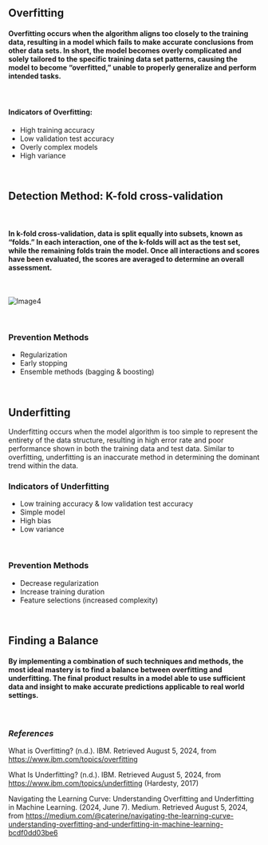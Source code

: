 ## **Overfitting**
#### Overfitting occurs when the algorithm aligns too closely to the training data, resulting in a model which fails to make accurate conclusions from other data sets. In short, the model becomes overly complicated and solely tailored to the specific training data set patterns, causing the model to become “overfitted,” unable to properly generalize and perform intended tasks.

<br>

#### Indicators of Overfitting: 
* High training accuracy
* Low validation test accuracy
* Overly complex models
* High variance

<!-- ![Image0](/static/articleimages/overfitting_and_underfitting) -->
<br>

## **Detection Method: K-fold cross-validation**

<br>

#### In k-fold cross-validation, data is split equally into subsets, known as “folds.” In each interaction, one of the k-folds will act as the test set, while the remaining folds train the model. Once all interactions and scores have been evaluated, the scores are averaged to determine an overall assessment.

<br>

![Image4](/static/articleimages/image4)

<br>

### Prevention Methods
* Regularization
* Early stopping
* Ensemble methods (bagging & boosting)

<br>

## **Underfitting**
	
Underfitting occurs when the model algorithm is too simple to represent the entirety of the data structure, resulting in high error rate and poor performance shown in both the training data and test data. Similar to overfitting, underfitting is an inaccurate method in determining the dominant trend within the data.

### Indicators of Underfitting
* Low training accuracy & low validation test accuracy
* Simple model
* High bias
* Low variance

<br>

### Prevention Methods
* Decrease regularization
* Increase training duration
* Feature selections (increased complexity)

<br>

## **Finding a Balance**
#### By implementing a combination of such techniques and methods, the most ideal mastery is to find a balance between overfitting and underfitting. The final product results in a model able to use sufficient data and insight to make accurate predictions applicable to real world settings.

<br>

### *References*
What is Overfitting? (n.d.). IBM. Retrieved August 5, 2024, from https://www.ibm.com/topics/overfitting

What Is Underfitting? (n.d.). IBM. Retrieved August 5, 2024, from https://www.ibm.com/topics/underfitting (Hardesty, 2017)

Navigating the Learning Curve: Understanding Overfitting and Underfitting in Machine Learning. (2024, June 7). Medium. Retrieved August 5, 2024, from https://medium.com/@caterine/navigating-the-learning-curve-understanding-overfitting-and-underfitting-in-machine-learning-bcdf0dd03be6

